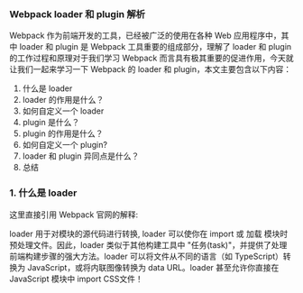 ### Webpack loader 和 plugin 解析
Webpack 作为前端开发的工具，已经被广泛的使用在各种 Web 应用程序中，其中 loader 和 plugin 是 Webpack 工具重要的组成部分，理解了 loader 和 plugin 的工作过程和原理对于我们学习 Webpack 而言具有极其重要的促进作用，今天就让我们一起来学习一下 Webpack 的 loader 和 plugin，本文主要包含以下内容：  

1. 什么是 loader
2. loader 的作用是什么？
3. 如何自定义一个 loader
4. plugin 是什么？
5. plugin 的作用是什么？
6. 如何自定义一个 plugin?
7. loader 和 plugin 异同点是什么？
8. 总结

### 1. 什么是 loader
这里直接引用 Webpack 官网的解释:
>>
loader 用于对模块的源代码进行转换, loader 可以使你在 import 或 加载 模块时预处理文件。因此，loader 类似于其他构建工具中 "任务(task)"，并提供了处理前端构建步骤的强大方法。loader 可以将文件从不同的语言（如 TypeScript）转换为 JavaScript，或将内联图像转换为 data URL。loader 甚至允许你直接在 JavaScript 模块中 import CSS文件！
